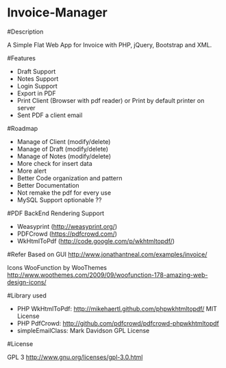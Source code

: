 Invoice-Manager
===============

#Description

A Simple Flat Web App for Invoice with PHP, jQuery, Bootstrap and XML.

#Features
- Draft Support
- Notes Support
- Login Support
- Export in PDF
- Print Client (Browser with pdf reader) or Print by default printer on server
- Sent PDF a client email

#Roadmap

- Manage of Client (modify/delete)
- Manage of Draft (modify/delete)
- Manage of Notes (modify/delete)
- More check for insert data
- More alert
- Better Code organization and pattern
- Better Documentation
- Not remake the pdf for every use
- MySQL Support optionable ??

#PDF BackEnd Rendering Support
- Weasyprint (http://weasyprint.org/)
- PDFCrowd (https://pdfcrowd.com/)
- WkHtmlToPdf (http://code.google.com/p/wkhtmltopdf/)

#Refer
Based on GUI http://www.jonathantneal.com/examples/invoice/

Icons WooFunction by WooThemes http://www.woothemes.com/2009/09/woofunction-178-amazing-web-design-icons/

#Library used
- PHP WkHtmlToPdf: http://mikehaertl.github.com/phpwkhtmltopdf/ MIT License
- PHP PdfCrowd: http://github.com/pdfcrowd/pdfcrowd-phpwkhtmltopdf
- simpleEmailClass: Mark Davidson GPL License

#License

GPL 3 http://www.gnu.org/licenses/gpl-3.0.html